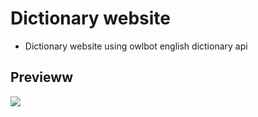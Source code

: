 # Dictionary website
<ul>
  <li>Dictionary website using owlbot english dictionary api</li>
</ul>

<h2>Previeww</h2>
  <img src="https://user-images.githubusercontent.com/91461938/206952703-a7b6c7d0-e956-478a-93bb-9ccedb691104.gif">

